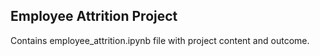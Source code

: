 ## Employee Attrition Project

Contains employee_attrition.ipynb file with project content and outcome.
